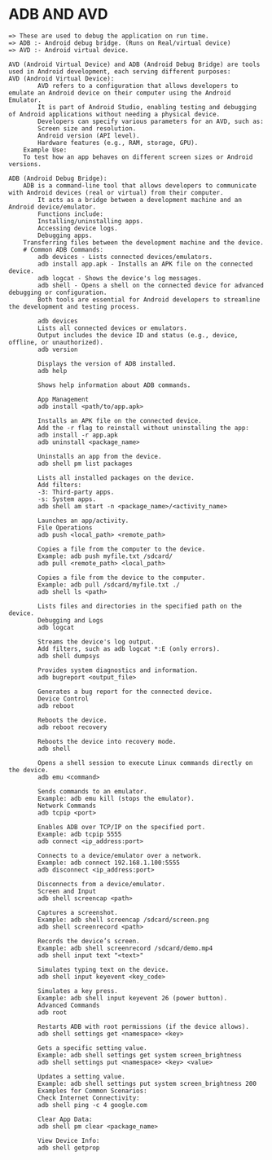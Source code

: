 
#  ADB AND AVD 
    => These are used to debug the application on run time.
    => ADB :- Android debug bridge. (Runs on Real/virtual device)
    => AVD :- Android virtual device.

    AVD (Android Virtual Device) and ADB (Android Debug Bridge) are tools used in Android development, each serving different purposes:
    AVD (Android Virtual Device):
            AVD refers to a configuration that allows developers to emulate an Android device on their computer using the Android Emulator.
            It is part of Android Studio, enabling testing and debugging of Android applications without needing a physical device.
            Developers can specify various parameters for an AVD, such as:
            Screen size and resolution.
            Android version (API level).
            Hardware features (e.g., RAM, storage, GPU).
        Example Use:
        To test how an app behaves on different screen sizes or Android versions.

    ADB (Android Debug Bridge):
        ADB is a command-line tool that allows developers to communicate with Android devices (real or virtual) from their computer.
            It acts as a bridge between a development machine and an Android device/emulator.
            Functions include:
            Installing/uninstalling apps.
            Accessing device logs.
            Debugging apps.
        Transferring files between the development machine and the device.
        # Common ADB Commands:
            adb devices - Lists connected devices/emulators.
            adb install app.apk - Installs an APK file on the connected device.
            adb logcat - Shows the device's log messages.
            adb shell - Opens a shell on the connected device for advanced debugging or configuration.
            Both tools are essential for Android developers to streamline the development and testing process.

            adb devices
            Lists all connected devices or emulators.
            Output includes the device ID and status (e.g., device, offline, or unauthorized).
            adb version

            Displays the version of ADB installed.
            adb help

            Shows help information about ADB commands.
            
            App Management
            adb install <path/to/app.apk>

            Installs an APK file on the connected device.
            Add the -r flag to reinstall without uninstalling the app:
            adb install -r app.apk
            adb uninstall <package_name>

            Uninstalls an app from the device.
            adb shell pm list packages

            Lists all installed packages on the device.
            Add filters:
            -3: Third-party apps.
            -s: System apps.
            adb shell am start -n <package_name>/<activity_name>

            Launches an app/activity.
            File Operations
            adb push <local_path> <remote_path>

            Copies a file from the computer to the device.
            Example: adb push myfile.txt /sdcard/
            adb pull <remote_path> <local_path>

            Copies a file from the device to the computer.
            Example: adb pull /sdcard/myfile.txt ./
            adb shell ls <path>

            Lists files and directories in the specified path on the device.
            Debugging and Logs
            adb logcat

            Streams the device's log output.
            Add filters, such as adb logcat *:E (only errors).
            adb shell dumpsys

            Provides system diagnostics and information.
            adb bugreport <output_file>

            Generates a bug report for the connected device.
            Device Control
            adb reboot

            Reboots the device.
            adb reboot recovery

            Reboots the device into recovery mode.
            adb shell

            Opens a shell session to execute Linux commands directly on the device.
            adb emu <command>

            Sends commands to an emulator.
            Example: adb emu kill (stops the emulator).
            Network Commands
            adb tcpip <port>

            Enables ADB over TCP/IP on the specified port.
            Example: adb tcpip 5555
            adb connect <ip_address:port>

            Connects to a device/emulator over a network.
            Example: adb connect 192.168.1.100:5555
            adb disconnect <ip_address:port>

            Disconnects from a device/emulator.
            Screen and Input
            adb shell screencap <path>

            Captures a screenshot.
            Example: adb shell screencap /sdcard/screen.png
            adb shell screenrecord <path>

            Records the device’s screen.
            Example: adb shell screenrecord /sdcard/demo.mp4
            adb shell input text "<text>"

            Simulates typing text on the device.
            adb shell input keyevent <key_code>

            Simulates a key press.
            Example: adb shell input keyevent 26 (power button).
            Advanced Commands
            adb root

            Restarts ADB with root permissions (if the device allows).
            adb shell settings get <namespace> <key>

            Gets a specific setting value.
            Example: adb shell settings get system screen_brightness
            adb shell settings put <namespace> <key> <value>

            Updates a setting value.
            Example: adb shell settings put system screen_brightness 200
            Examples for Common Scenarios:
            Check Internet Connectivity:
            adb shell ping -c 4 google.com

            Clear App Data:
            adb shell pm clear <package_name>

            View Device Info:
            adb shell getprop
